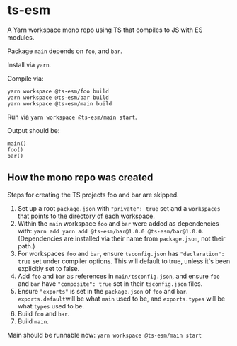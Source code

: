 # ts-esm

A Yarn workspace mono repo using TS that compiles to JS with ES modules.

Package `main` depends on `foo`, and `bar`.

Install via `yarn`.

Compile via:

```
yarn workspace @ts-esm/foo build
yarn workspace @ts-esm/bar build
yarn workspace @ts-esm/main build
```

Run via `yarn workspace @ts-esm/main start`.

Output should be:

```
main()
foo()
bar()
```

## How the mono repo was created

Steps for creating the TS projects foo and bar are skipped.

1. Set up a root `package.json` with `"private": true` set and a `workspaces` that points to the directory of each workspace.
2. Within the `main` workspace `foo` and `bar` were added as dependencies with: `yarn add yarn add @ts-esm/bar@1.0.0 @ts-esm/bar@1.0.0`. (Dependencies are installed via their name from `package.json`, not their path.)
3. For workspaces `foo` and `bar`, ensure `tsconfig.json` has `"declaration": true` set under compiler options. This will default to true, unless it's been explicitly set to false.
4. Add `foo` and `bar` as references in `main/tsconfig.json`, and ensure `foo` and `bar` have `"composite": true` set in their `tsconfig.json` files.
5. Ensure `"exports"` is set in the `package.json` of `foo` and `bar`. `exports.default`will be what `main` used to be, and `exports.types` will be what `types` used to be.
6. Build `foo` and `bar`.
7. Build `main`.

Main should be runnable now: `yarn workspace @ts-esm/main start`
